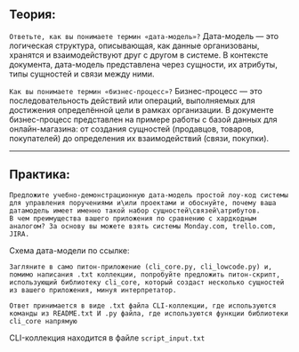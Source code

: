 ## Теория:

`Ответьте, как вы понимаете термин «дата-модель»?`
Дата-модель — это логическая структура, описывающая, как данные организованы, хранятся и взаимодействуют друг с другом в системе. В контексте документа, дата-модель представлена через сущности, их атрибуты, типы сущностей и связи между ними.

`Как вы понимаете термин «бизнес-процесс»?`
Бизнес-процесс — это последовательность действий или операций, выполняемых для достижения определённой цели в рамках организации. В документе бизнес-процесс представлен на примере работы с базой данных для онлайн-магазина: от создания сущностей (продавцов, товаров, покупателей) до определения их взаимодействий (связи, покупки).

---

## Практика:
```
Предложите учебно-демонстрационную дата-модель простой лоу-код системы для управления поручениями и\или проектами и обоснуйте, почему ваша датамодель имеет именно такой набор сущностей\связей\атрибутов.
В чем преимущества вашего приложения по сравнению с хардкодным аналогом? За основу вы можете взять системы Monday.com, trello.com, JIRA.
```

Схема дата-модели по ссылке:

```
Загляните в само питон-приложение (cli_core.py, cli_lowcode.py) и, помимо написания .txt коллекции, попробуйте предложить питон-скрипт, использующий библиотеку cli_core, который создаст несколько сущностей
из вашего приложения, минуя интерпретатор.

Ответ принимается в виде .txt файла CLI-коллекции, где используются команды из README.txt И .py файла, где используются функции библиотеки cli_core напрямую
```

CLI-коллекция находится в файле `script_input.txt`
